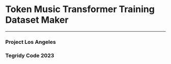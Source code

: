 # Token Music Transformer Training Dataset Maker

***

### Project Los Angeles
### Tegridy Code 2023
